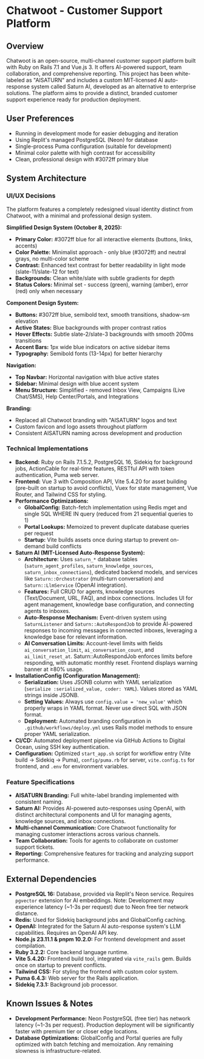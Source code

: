 # Chatwoot - Customer Support Platform

## Overview
Chatwoot is an open-source, multi-channel customer support platform built with Ruby on Rails 7.1 and Vue.js 3. It offers AI-powered support, team collaboration, and comprehensive reporting. This project has been white-labeled as "AISATURN" and includes a custom MIT-licensed AI auto-response system called Saturn AI, developed as an alternative to enterprise solutions. The platform aims to provide a distinct, branded customer support experience ready for production deployment.

## User Preferences
- Running in development mode for easier debugging and iteration
- Using Replit's managed PostgreSQL (Neon) for database
- Single-process Puma configuration (suitable for development)
- Minimal color palette with high contrast for accessibility
- Clean, professional design with #3072ff primary blue

## System Architecture

### UI/UX Decisions
The platform features a completely redesigned visual identity distinct from Chatwoot, with a minimal and professional design system.

**Simplified Design System (October 8, 2025):**
- **Primary Color:** #3072ff blue for all interactive elements (buttons, links, accents)
- **Color Palette:** Minimalist approach - only blue (#3072ff) and neutral grays, no multi-color scheme
- **Contrast:** Enhanced text contrast for better readability in light mode (slate-11/slate-12 for text)
- **Backgrounds:** Clean white/slate with subtle gradients for depth
- **Status Colors:** Minimal set - success (green), warning (amber), error (red) only when necessary

**Component Design System:**
- **Buttons:** #3072ff blue, semibold text, smooth transitions, shadow-sm elevation
- **Active States:** Blue backgrounds with proper contrast ratios
- **Hover Effects:** Subtle slate-2/slate-3 backgrounds with smooth 200ms transitions
- **Accent Bars:** 1px wide blue indicators on active sidebar items
- **Typography:** Semibold fonts (13-14px) for better hierarchy

**Navigation:**
- **Top Navbar:** Horizontal navigation with blue active states
- **Sidebar:** Minimal design with blue accent system
- **Menu Structure:** Simplified - removed Inbox View, Campaigns (Live Chat/SMS), Help Center/Portals, and Integrations

**Branding:**
- Replaced all Chatwoot branding with "AISATURN" logos and text
- Custom favicon and logo assets throughout platform
- Consistent AISATURN naming across development and production

### Technical Implementations
- **Backend:** Ruby on Rails 7.1.5.2, PostgreSQL 16, Sidekiq for background jobs, ActionCable for real-time features, RESTful API with token authentication, Puma web server.
- **Frontend:** Vue 3 with Composition API, Vite 5.4.20 for asset building (pre-built on startup to avoid conflicts), Vuex for state management, Vue Router, and Tailwind CSS for styling.
- **Performance Optimizations:**
    - **GlobalConfig:** Batch-fetch implementation using Redis mget and single SQL WHERE IN query (reduced from 21 sequential queries to 1)
    - **Portal Lookups:** Memoized to prevent duplicate database queries per request
    - **Startup:** Vite builds assets once during startup to prevent on-demand build conflicts
- **Saturn AI (MIT-Licensed Auto-Response System):**
    - **Architecture:** Uses `saturn_*` database tables (`saturn_agent_profiles`, `saturn_knowledge_sources`, `saturn_inbox_connections`), dedicated backend models, and services like `Saturn::Orchestrator` (multi-turn conversation) and `Saturn::LlmService` (OpenAI integration).
    - **Features:** Full CRUD for agents, knowledge sources (Text/Document, URL, FAQ), and inbox connections. Includes UI for agent management, knowledge base configuration, and connecting agents to inboxes.
    - **Auto-Response Mechanism:** Event-driven system using `SaturnListener` and `Saturn::AutoRespondJob` to provide AI-powered responses to incoming messages in connected inboxes, leveraging a knowledge base for relevant information.
    - **AI Conversation Limits:** Account-level limits with fields `ai_conversation_limit`, `ai_conversation_count`, and `ai_limit_reset_at`. Saturn::AutoRespondJob enforces limits before responding, with automatic monthly reset. Frontend displays warning banner at ≥80% usage.
- **InstallationConfig (Configuration Management):**
    - **Serialization:** Uses JSONB column with YAML serialization (`serialize :serialized_value, coder: YAML`). Values stored as YAML strings inside JSONB.
    - **Setting Values:** Always use `config.value = 'new_value'` which properly wraps in YAML format. Never use direct SQL with JSON format.
    - **Deployment:** Automated branding configuration in `.github/workflows/deploy.yml` uses Rails model methods to ensure proper YAML serialization.
- **CI/CD:** Automated deployment pipeline via GitHub Actions to Digital Ocean, using SSH key authentication.
- **Configuration:** Optimized `start_app.sh` script for workflow entry (Vite build → Sidekiq → Puma), `config/puma.rb` for server, `vite.config.ts` for frontend, and `.env` for environment variables.

### Feature Specifications
- **AISATURN Branding:** Full white-label branding implemented with consistent naming.
- **Saturn AI:** Provides AI-powered auto-responses using OpenAI, with distinct architectural components and UI for managing agents, knowledge sources, and inbox connections.
- **Multi-channel Communication:** Core Chatwoot functionality for managing customer interactions across various channels.
- **Team Collaboration:** Tools for agents to collaborate on customer support tickets.
- **Reporting:** Comprehensive features for tracking and analyzing support performance.

## External Dependencies
- **PostgreSQL 16:** Database, provided via Replit's Neon service. Requires `pgvector` extension for AI embeddings. Note: Development may experience latency (~1-3s per request) due to Neon free tier network distance.
- **Redis:** Used for Sidekiq background jobs and GlobalConfig caching.
- **OpenAI:** Integrated for the Saturn AI auto-response system's LLM capabilities. Requires an OpenAI API key.
- **Node.js 23.11.1 & pnpm 10.2.0:** For frontend development and asset compilation.
- **Ruby 3.2.2:** Core backend language runtime.
- **Vite 5.4.20:** Frontend build tool, integrated via `vite_rails` gem. Builds once on startup to prevent conflicts.
- **Tailwind CSS:** For styling the frontend with custom color system.
- **Puma 6.4.3:** Web server for the Rails application.
- **Sidekiq 7.3.1:** Background job processor.

## Known Issues & Notes
- **Development Performance:** Neon PostgreSQL (free tier) has network latency (~1-3s per request). Production deployment will be significantly faster with premium tier or closer edge locations.
- **Database Optimizations:** GlobalConfig and Portal queries are fully optimized with batch fetching and memoization. Any remaining slowness is infrastructure-related.
